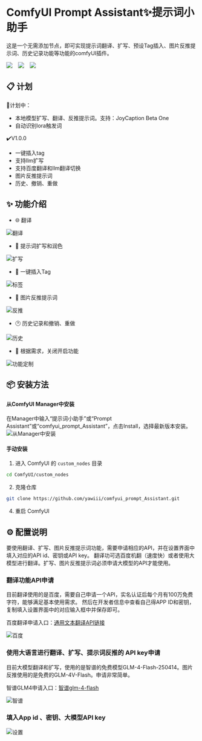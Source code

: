 


# ComfyUI Prompt Assistant✨提示词小助手
这是一个无需添加节点，即可实现提示词翻译、扩写、预设Tag插入、图片反推提示词、历史记录功能等功能的comfyUI插件。   

<a href="https://space.bilibili.com/520680644"><img src="https://img.shields.io/badge/B%E7%AB%99-%E4%BD%BF%E7%94%A8%E8%AF%B4%E6%98%8E-blue?logo=bilibili&logoColor=2300A5DC&labelColor=%23FFFFFF"></a> &ensp;
<a href="https://v.douyin.com/gJnTFSw_tZI/"><img src="https://img.shields.io/badge/%E6%8A%96%E9%9F%B3-%E4%BD%BF%E7%94%A8%E8%AF%B4%E6%98%8E-blue?style=flat&logo=TikTok&logoColor=%2324292E&labelColor=%23FFFFFF"></a> &ensp;
<a href="https://qm.qq.com/cgi-bin/qm/qr?k=rLqiPclphF6D3aGc5Qu0bh6oPa8y0sjt&jump_from=webapi&authKey=JtSkQvgI9EZQPcZzmkqBSFkgregRcv56sz/Di637SxzpDHYtCbE8hQGAvk+EoxW"><img src="https://img.shields.io/badge/QQ%E7%BE%A4-15327075-blue?logo=QQ&logoColor=2300A5DC&labelColor=%23FFFFFF&link=https%3A%2F%2Fspace.bilibili.com%2F520680644"></a> &ensp;

## 📋 计划

🔖计划中：
- 本地模型扩写、翻译、反推提示词。支持：JoyCaption Beta One
- 自动识别lora触发词

✔️V1.0.0
- 一键插入tag
- 支持llm扩写
- 支持百度翻译和llm翻译切换
- 图片反推提示词
- 历史、撤销、重做


## ✨ 功能介绍

- 🌐 翻译  

![翻译](https://github.com/user-attachments/assets/46927bce-760a-481f-86f6-5dd6f179248a)

  
- 💫 提示词扩写和润色  

![扩写](https://github.com/user-attachments/assets/70086124-50f8-4727-a291-78a57714ea73)


  
- 📒 一键插入Tag  

![标签](https://github.com/user-attachments/assets/20846bea-53a5-4e77-bfd4-a2a177a40c2a)



- 🌄 图片反推提示词

![反推](https://github.com/user-attachments/assets/5537e28b-7dec-4fc3-b6a9-7d9abb5d5118)


- 🕐 历史记录和撤销、重做  

![历史](https://github.com/user-attachments/assets/4efbc29f-43f7-436e-b1b3-d9b02c4991aa)

- 🔧 根据需求，关闭开启功能
  
![功能定制](https://github.com/user-attachments/assets/7e8b8e87-7ced-4ec0-a942-c07254e5270b)




## 📦 安装方法

#### 从ComfyUI Manager中安装
在Manager中输入“提示词小助手”或“Prompt Assistant”或“comfyui_prompt_Assistant”，点击Install，选择最新版本安装。
![从Manager中安装](https://github.com/user-attachments/assets/2c357c5a-ecf2-45ea-8eb0-f76ee975ea6c)



#### 手动安装

1. 进入 ComfyUI 的 `custom_nodes` 目录
```bash
cd ComfyUI/custom_nodes
```

2. 克隆仓库
```bash
git clone https://github.com/yawiii/comfyui_prompt_Assistant.git
```


4. 重启 ComfyUI

## ⚙️ 配置说明
要使用翻译、扩写、图片反推提示词功能，需要申请相应的API，并在设置界面中填入对应的API id、密钥或API key。
翻译功可选百度机翻（速度快）或者使用大模型进行翻译。扩写、图片反推提示词必须申请大模型的API才能使用。

### 翻译功能API申请
目前翻译使用的是百度，需要自己申请一个API，实名认证后每个月有100万免费字符，能够满足基本使用需求。 然后在开发者信息中查看自己得APP ID和密钥，复制填入设置界面中的对应输入框中并保存即可。   

百度翻译申请入口：[通用文本翻译API链接](https://fanyi-api.baidu.com/product/11)   


![百度](https://github.com/user-attachments/assets/f3fe2d2d-9507-4bff-887e-003f2e13a19c)


### 使用大语言进行翻译、扩写、提示词反推的 API key申请
目前大模型翻译和扩写，使用的是智谱的免费模型GLM-4-Flash-250414。图片反推使用的是免费的GLM-4V-Flash。申请非常简单。

智谱GLM4申请入口：[智谱glm-4-flash](https://open.bigmodel.cn/dev/activities/free/glm-4-flash)  


![智谱](https://github.com/user-attachments/assets/d6eb29c0-8624-4bf2-96c4-33e99d096202)



### 填入App id 、密钥、大模型API key

![设置](https://github.com/user-attachments/assets/c3314682-e304-4406-87b0-123fd93146cf)






